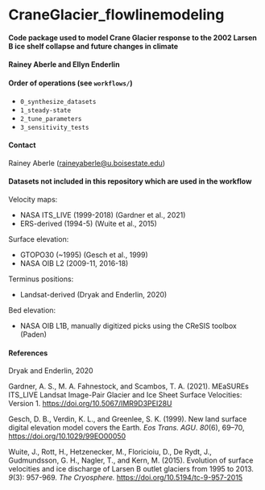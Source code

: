 # CraneGlacier_flowlinemodeling

#### Code package used to model Crane Glacier response to the 2002 Larsen B ice shelf collapse and future changes in climate

#### Rainey Aberle and Ellyn Enderlin

#### Order of operations (see `workflows/`)
- `0_synthesize_datasets`
- `1_steady-state`
- `2_tune_parameters`
- `3_sensitivity_tests`

#### Contact

Rainey Aberle (raineyaberle@u.boisestate.edu)

#### Datasets not included in this repository which are used in the workflow
Velocity maps:  

- NASA ITS$\_$LIVE (1999-2018) (Gardner et al., 2021)
- ERS-derived (1994-5) (Wuite et al., 2015)

Surface elevation:

- GTOPO30 (~1995) (Gesch et al., 1999)
- NASA OIB L2 (2009-11, 2016-18)

Terminus positions:

- Landsat-derived (Dryak and Enderlin, 2020)

Bed elevation: 

- NASA OIB L1B, manually digitized picks using the CReSIS toolbox (Paden)


#### References
Dryak and Enderlin, 2020

Gardner, A. S., M. A. Fahnestock, and Scambos, T. A. (2021). MEaSUREs ITS_LIVE Landsat Image-Pair Glacier and Ice Sheet Surface Velocities: Version 1. https://doi.org/10.5067/IMR9D3PEI28U

Gesch, D. B., Verdin, K. L., and Greenlee, S. K. (1999). New land surface digital elevation model covers the Earth. _Eos Trans. AGU_. _80_(6), 69–70, https://doi.org/10.1029/99EO00050

Wuite, J., Rott, H., Hetzenecker, M., Floricioiu, D., De Rydt, J., Gudmundsson, G. H., Nagler, T., and Kern, M. (2015). Evolution of surface velocities and ice discharge of Larsen B outlet glaciers from 1995 to 2013. _9_(3): 957-969. _The Cryosphere._ https://doi.org/10.5194/tc-9-957-2015

